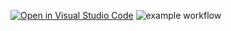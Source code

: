 [![Open in Visual Studio Code](https://classroom.github.com/assets/open-in-vscode-f059dc9a6f8d3a56e377f745f24479a46679e63a5d9fe6f495e02850cd0d8118.svg)](https://classroom.github.com/online_ide?assignment_repo_id=6306619&assignment_repo_type=AssignmentRepo)
![example workflow](https://github.com/TestowanieAutomatyczneUG/laboratorium-6-tusiaa/actions/workflows/tests.yml/badge.svg)
